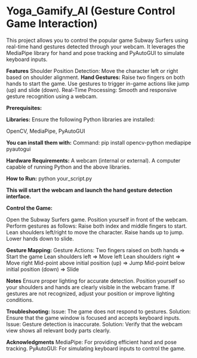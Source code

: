 # Yoga_Gamify_AI (Gesture Control Game Interaction)

This project allows you to control the popular game Subway Surfers using real-time hand gestures detected through your webcam. It leverages the MediaPipe library for hand and pose tracking and PyAutoGUI to simulate keyboard inputs.

**Features**
Shoulder Position Detection: Move the character left or right based on shoulder alignment.
**Hand Gestures:**
    Raise two fingers on both hands to start the game.
    Use gestures to trigger in-game actions like jump (up) and slide (down).
    Real-Time Processing: Smooth and responsive gesture recognition using a webcam.

**Prerequisites:**

**Libraries:**
Ensure the following Python libraries are installed:

OpenCV,
MediaPipe,
PyAutoGUI

**You can install them with:** 
    Command:
        pip install opencv-python mediapipe pyautogui


**Hardware Requirements:**
  A webcam (internal or external).
  A computer capable of running Python and the above libraries.

**How to Run:**
  python your_script.py

**This will start the webcam and launch the hand gesture detection interface.**

**Control the Game:**

  Open the Subway Surfers game.
  Position yourself in front of the webcam.
  Perform gestures as follows:
  Raise both index and middle fingers to start.
  Lean shoulders left/right to move the character.
  Raise hands up to jump.
  Lower hands down to slide.



**Gesture Mapping:**
  Gesture	Actions:
    Two fingers raised on both hands => Start the game
    Lean shoulders left =>	Move left
    Lean shoulders right	=> Move right
    Mid-point above initial position (up)	=> Jump
    Mid-point below initial position (down)	=> Slide


**Notes**
    Ensure proper lighting for accurate detection.
    Position yourself so your shoulders and hands are clearly visible in the webcam frame.
    If gestures are not recognized, adjust your position or improve lighting conditions.


**Troubleshooting:**
  Issue: The game does not respond to gestures.
  Solution: Ensure that the game window is focused and accepts keyboard inputs.
  Issue: Gesture detection is inaccurate.
  Solution: Verify that the webcam view shows all relevant body parts clearly.


**Acknowledgments**
  MediaPipe: For providing efficient hand and pose tracking.
  PyAutoGUI: For simulating keyboard inputs to control the game.


